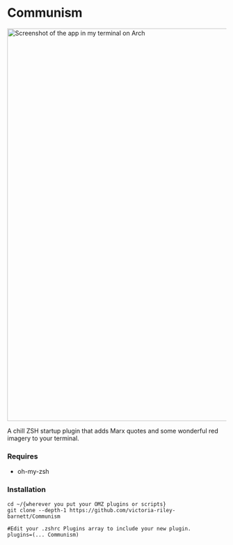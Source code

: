 # Communism

<img width="900" alt="Screenshot of the app in my terminal on Arch" src="https://user-images.githubusercontent.com/9009959/218278604-390b7d68-1bba-425f-880b-4c40455559ce.png">

A chill ZSH startup plugin that adds Marx quotes and some wonderful red imagery to your terminal.

### Requires 
- oh-my-zsh

### Installation

```
cd ~/{wherever you put your OMZ plugins or scripts}
git clone --depth-1 https://github.com/victoria-riley-barnett/Communism
```
```
#Edit your .zshrc Plugins array to include your new plugin. 
plugins=(... Communism)
```
